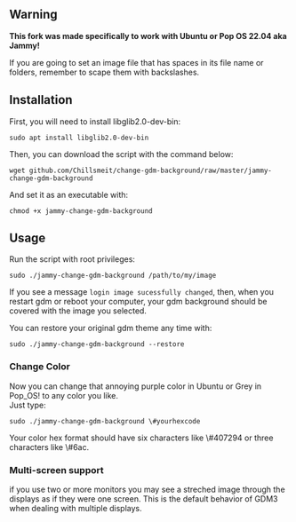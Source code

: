## Warning

**This fork was made specifically to work with Ubuntu or Pop OS 22.04 aka Jammy!**

If you are going to set an image file that has spaces in its file name or folders, remember to
scape them with backslashes.

## Installation

First, you will need to install libglib2.0-dev-bin:
```
sudo apt install libglib2.0-dev-bin
```
Then, you can download the script with the command below:
```
wget github.com/Chillsmeit/change-gdm-background/raw/master/jammy-change-gdm-background
```
And set it as an executable with:
```
chmod +x jammy-change-gdm-background
```

## Usage

Run the script with root privileges: 
```
sudo ./jammy-change-gdm-background /path/to/my/image
```

If you see a message `login image sucessfully changed`, then, when you restart gdm or reboot your
computer, your gdm background should be covered with the image you selected.

You can restore your original gdm theme any time with:
```
sudo ./jammy-change-gdm-background --restore
```

### Change Color

Now you can change that annoying purple color in Ubuntu or Grey in Pop_OS! to any color you like. <br>
Just type: 
```
sudo ./jammy-change-gdm-background \#yourhexcode
```
Your color hex format should have six characters like \\#407294 or three characters like \\#6ac.

### Multi-screen support

if you use two or more monitors you may see a streched image through the displays as if they were
    one screen. This is the default behavior of GDM3 when dealing with multiple displays.
